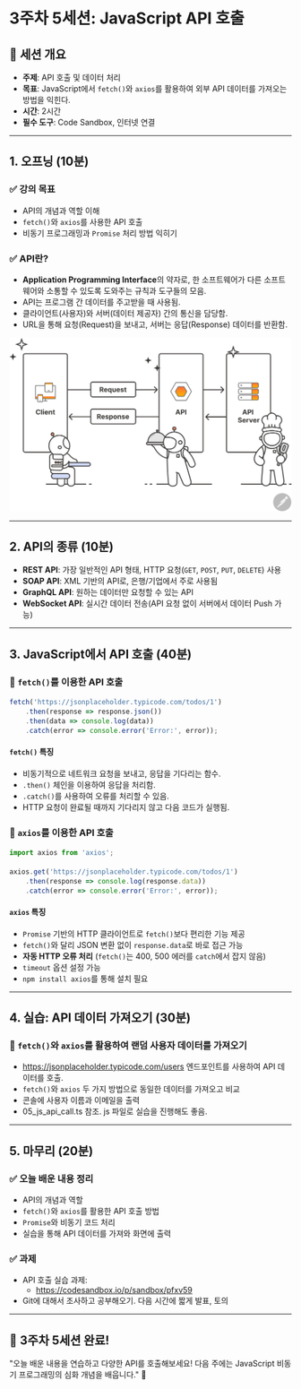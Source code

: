 # 3주차 5세션: JavaScript API 호출

## 📌 세션 개요
- **주제**: API 호출 및 데이터 처리
- **목표**: JavaScript에서 `fetch()`와 `axios`를 활용하여 외부 API 데이터를 가져오는 방법을 익힌다.
- **시간**: 2시간
- **필수 도구**: Code Sandbox, 인터넷 연결

---

## 1. 오프닝 (10분)
### ✅ 강의 목표
- API의 개념과 역할 이해
- `fetch()`와 `axios`를 사용한 API 호출
- 비동기 프로그래밍과 `Promise` 처리 방법 익히기

### ✅ API란?
- **Application Programming Interface**의 약자로, 한 소프트웨어가 다른 소프트웨어와 소통할 수 있도록 도와주는 규칙과 도구들의 모음.
- API는 프로그램 간 데이터를 주고받을 때 사용됨.
- 클라이언트(사용자)와 서버(데이터 제공자) 간의 통신을 담당함.
- URL을 통해 요청(Request)을 보내고, 서버는 응답(Response) 데이터를 반환함.

![diagram-what-is-an-api.svg](diagram-what-is-an-api.svg)

---

## 2. API의 종류 (10분)
- **REST API**: 가장 일반적인 API 형태, HTTP 요청(`GET`, `POST`, `PUT`, `DELETE`) 사용
- **SOAP API**: XML 기반의 API로, 은행/기업에서 주로 사용됨
- **GraphQL API**: 원하는 데이터만 요청할 수 있는 API
- **WebSocket API**: 실시간 데이터 전송(API 요청 없이 서버에서 데이터 Push 가능)

---

## 3. JavaScript에서 API 호출 (40분)

### 🔹 `fetch()`를 이용한 API 호출
```js
fetch('https://jsonplaceholder.typicode.com/todos/1')
    .then(response => response.json())
    .then(data => console.log(data))
    .catch(error => console.error('Error:', error));
```

#### `fetch()` 특징
- 비동기적으로 네트워크 요청을 보내고, 응답을 기다리는 함수.
- `.then()` 체인을 이용하여 응답을 처리함.
- `.catch()`를 사용하여 오류를 처리할 수 있음.
- HTTP 요청이 완료될 때까지 기다리지 않고 다음 코드가 실행됨.

### 🔹 `axios`를 이용한 API 호출
```js
import axios from 'axios';

axios.get('https://jsonplaceholder.typicode.com/todos/1')
    .then(response => console.log(response.data))
    .catch(error => console.error('Error:', error));
```

#### `axios` 특징
- `Promise` 기반의 HTTP 클라이언트로 `fetch()`보다 편리한 기능 제공
- `fetch()`와 달리 JSON 변환 없이 `response.data`로 바로 접근 가능
- **자동 HTTP 오류 처리** (`fetch()`는 400, 500 에러를 `catch`에서 잡지 않음)
- `timeout` 옵션 설정 가능
- `npm install axios`를 통해 설치 필요

---

## 4. 실습: API 데이터 가져오기 (30분)
### 🔹 `fetch()`와 `axios`를 활용하여 랜덤 사용자 데이터를 가져오기
- https://jsonplaceholder.typicode.com/users 엔드포인트를 사용하여 API 데이터를 호출.
- `fetch()`와 `axios` 두 가지 방법으로 동일한 데이터를 가져오고 비교
- 콘솔에 사용자 이름과 이메일을 출력
- 05_js_api_call.ts 참조. js 파일로 실습을 진행해도 좋음.
---

## 5. 마무리 (20분)
### ✅ 오늘 배운 내용 정리
- API의 개념과 역할
- `fetch()`와 `axios`를 활용한 API 호출 방법
- `Promise`와 비동기 코드 처리
- 실습을 통해 API 데이터를 가져와 화면에 출력

### ✅ 과제
- API 호출 실습 과제:
  - https://codesandbox.io/p/sandbox/pfxv59
- Git에 대해서 조사하고 공부해오기. 다음 시간에 짧게 발표, 토의
---

## 🎯 3주차 5세션 완료!
"오늘 배운 내용을 연습하고 다양한 API를 호출해보세요! 다음 주에는 JavaScript 비동기 프로그래밍의 심화 개념을 배웁니다." 🚀